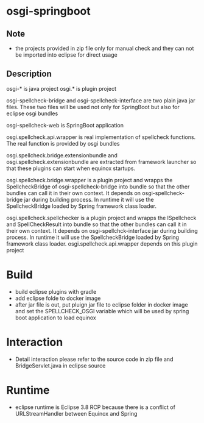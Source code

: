 # osgi-springboot

## Note

* the projects provided in zip file only for manual check and they can not be imported into eclipse for direct usage

## Description

osgi-* is java project
osgi.* is plugin project

osgi-spellcheck-bridge and osgi-spellcheck-interface are two plain java jar files. These two files will be used not only for SpringBoot but also for eclipse osgi bundles

osgi-spellcheck-web is SpringBoot application

osgi.spellcheck.api.wrapper is real implementation of spellcheck functions. The real function is provided by osgi bundles

osgi.spellcheck.bridge.extensionbundle and osgi.spellcheck.extensionbundle are extracted from framework launcher so that these plugins can start when equinox startups.

osgi.spellcheck.bridge.wrapper is a plugin project and wrapps the SpellcheckBridge of osgi-spellcheck-bridge into bundle so that the other bundles can call it in their own context. It depends on osgi-spellcheck-bridge jar during building process. In runtime it will use the SpellcheckBridge loaded by Spring framework class loader. 

osgi.spellcheck.spellchecker is a plugin project and wrapps the ISpellcheck and SpellCheckResult into bundle so that the other bundles can call it in their own context. It depends on osgi-spellchck-interface jar during building process. In runtime it will use the SpellcheckBridge loaded by Spring framework class loader. osgi.spellcheck.api.wrapper depends on this plugin project

# Build

* build eclipse plugins with gradle
* add eclipse folde to docker image
* after jar file is out, put pluign jar file to eclipse folder in docker image and set the SPELLCHECK_OSGI variable which will be used by spring boot application to load equinox

# Interaction
* Detail interaction please refer to the source code in zip file and BridgeServlet.java in eclipse source

# Runtime
* eclipse runtime is Eclipse 3.8 RCP because there is a conflict of URLStreamHandler between Equinox and Spring
